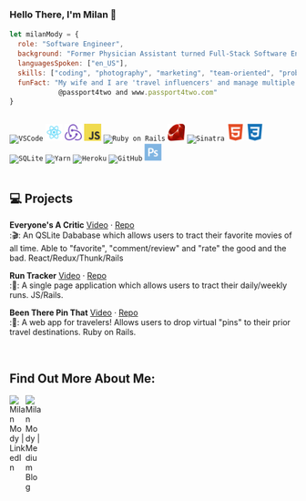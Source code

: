 ### Hello There, I'm Milan 👋
  
```javascript
let milanMody = {
  role: "Software Engineer",
  background: "Former Physician Assistant turned Full-Stack Software Engineering",
  languagesSpoken: ["en_US"],
  skills: ["coding", "photography", "marketing", "team-oriented", "problem-solving", "leadership"],
  funFact: "My wife and I are 'travel influencers' and manage multiple social media platforms
            @passport4two and www.passport4two.com"
}
```

<br />
<code><img height="30" src="https://upload.wikimedia.org/wikipedia/commons/thumb/9/9a/Visual_Studio_Code_1.35_icon.svg/512px-Visual_Studio_Code_1.35_icon.svg.png" alt="VSCode"></code>
<code><img height="30" src="https://raw.githubusercontent.com/github/explore/80688e429a7d4ef2fca1e82350fe8e3517d3494d/topics/react/react.png" alt="React"></code>
<code><img height="30" src="https://raw.githubusercontent.com/devicons/devicon/0e565980d0a51fe7736bb090fb394659febfbe58/icons/redux/redux-original.svg" alt="Redux"></code>
<code><img height="30" src="https://raw.githubusercontent.com/github/explore/80688e429a7d4ef2fca1e82350fe8e3517d3494d/topics/javascript/javascript.png" alt="JavaScript"></code>
<code><img height="30" src="https://image.pngaaa.com/154/4122154-middle.png" alt="Ruby on Rails"></code>
<code><img height="30" src="https://raw.githubusercontent.com/github/explore/80688e429a7d4ef2fca1e82350fe8e3517d3494d/topics/ruby/ruby.png" alt="Ruby"></code>
<code><img height="30" src="https://www.pngfind.com/pngs/m/379-3795799_sinatra-logo-png-svg-freebie-supply-ruby-sinatra.png" alt="Sinatra"></code>
<code><img height="30" src="https://raw.githubusercontent.com/devicons/devicon/0e565980d0a51fe7736bb090fb394659febfbe58/icons/html5/html5-plain.svg" alt="HTML5"></code>
<code><img height="30" src="https://raw.githubusercontent.com/devicons/devicon/0e565980d0a51fe7736bb090fb394659febfbe58/icons/css3/css3-plain.svg" alt="CSS3"></code>
<code><img height="30" src="https://upload.wikimedia.org/wikipedia/commons/thumb/9/97/Sqlite-square-icon.svg/1200px-Sqlite-square-icon.svg.png" alt="SQLite"></code>
<code><img height="30" src="https://cdn.iconscout.com/icon/free/png-256/yarn-2752015-2284832.png" alt="Yarn"></code>
<code><img height="30" src="https://cdn-icons-png.flaticon.com/512/873/873120.png" alt="Heroku"></code>
<code><img height="30" src="https://upload.wikimedia.org/wikipedia/commons/thumb/9/91/Octicons-mark-github.svg/2048px-Octicons-mark-github.svg.png" alt="GitHub"></code>
<code><img height="30" src="https://raw.githubusercontent.com/devicons/devicon/0e565980d0a51fe7736bb090fb394659febfbe58/icons/photoshop/photoshop-plain.svg" alt="Adobe Photoshop"></code> 


<br />
<br/>
  
 ## :computer: Projects
  <strong>Everyone's A Critic</strong> [Video](https://youtu.be/GtdXcHHpitU) · [Repo](https://github.com/milanmody20/react-movie-app-frontend)
  <br />
  :🎬: An QSLite Dababase which allows users to tract their favorite movies of all time. Able to "favorite", "comment/review" and "rate" the good and the bad. React/Redux/Thunk/Rails
  
  <strong>Run Tracker</strong> [Video](https://youtu.be/SfIGim2iW5k) · [Repo](https://github.com/milanmody20/run_app_frontend.git)
  <br />
  :👟: A single page application which allows users to tract their daily/weekly runs. JS/Rails.
  
  <strong>Been There Pin That</strong> [Video](https://youtu.be/LcZQjl4w_FA) · [Repo](https://github.com/milanmody20/BeenThereDoneThat)
  <br />
  :📍: A web app for travelers! Allows users to drop virtual "pins" to their prior travel destinations. Ruby on Rails.

<br/>

## Find Out More About Me:

<a href="https://www.linkedin.com/in/milanmody">
  <img align="left" alt="Milan Mody | LinkedIn" width="28px" src="https://cdn-icons-png.flaticon.com/512/174/174857.png" />
</a>
<a href="https://medium.com/@milanmody20">
 <img align="left" alt="Milan Mody | Medium Blog" width="28px" src="https://cdn.iconscout.com/icon/free/png-256/medium-3855923-3201557.png" />
</a>
  
